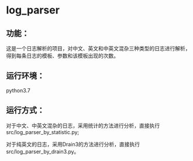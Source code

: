 # log_parser
## 功能：
这是一个日志解析的项目，对中文、英文和中英文混杂三种类型的日志进行解析，得到每条日志的模板、参数和该模板出现的次数。

## 运行环境：
python3.7

## 运行方式：
对于中文、中英文混杂的日志，采用统计的方法进行分析，直接执行src/log_parser_by_statistic.py;

对于纯英文的日志，采用Drain3的方法进行分析，直接执行src/log_parser_by_drain3.py。


